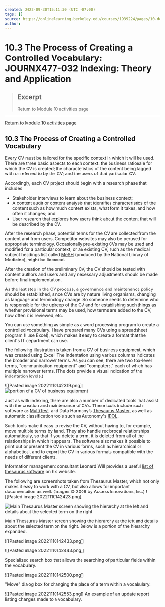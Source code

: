```yaml
---
created: 2022-09-30T15:11:30 (UTC -07:00)
tags: []
source: https://onlinelearning.berkeley.edu/courses/1939224/pages/10-dot-3-the-process-of-creating-a-controlled-vocabulary
author: 
---
```


# 10.3 The Process of Creating a Controlled Vocabulary: JOURNX477-032 Indexing: Theory and Application

> ## Excerpt
> Return to Module 10 activities page

---
[Return to Module 10 activities page](https://onlinelearning.berkeley.edu/courses/1939224/pages/module-10 "Module 10")

## 10.3 The Process of Creating a Controlled Vocabulary

Every CV must be tailored for the specific context in which it will be used. There are three basic aspects to each context: the business rationale for which the CV is created; the characteristics of the content being tagged with or referred to by the CV; and the users of that particular CV.

Accordingly, each CV project should begin with a research phase that includes

-   Stakeholder interviews to learn about the business context;
-   A content audit or content analysis that identifies characteristics of the content such as how much content exists, what form it takes, and how often it changes; and
-   User research that explores how users think about the content that will be described by the CV.

After the research phase, potential terms for the CV are collected from the content and from users. Competitor websites may also be perused for appropriate terminology. Occasionally pre-existing CVs may be used and modified for a particular context, or an existing CV, such as the medical subject headings list called [MeSH](http://www.nlm.nih.gov/mesh/) (produced by the National Library of Medicine), might be licensed.

After the creation of the preliminary CV, the CV should be tested with content authors and users and any necessary adjustments should be made before final implementation.

As the last step in the CV process, a governance and maintenance policy should be established, since CVs are by nature living organisms, changing as language and terminology change. So someone needs to determine who is responsible for the upkeep of the CV and for establishing such things as whether provisional terms may be used, how terms are added to the CV, how often it is reviewed, etc.

You can use something as simple as a word processing program to create a controlled vocabulary. I have prepared many CVs using a spreadsheet program (I use Excel), which makes it easy to create a format that the client's IT department can use.

The following illustration is taken from a CV of business equipment, which was created using Excel. The indentation using various columns indicates the broader and narrower terms. As you can see, there are two top-level terms, "communication equipment" and "computers," each of which has multiple narrower terms. (The dots provide a visual indication of the indentation levels.)

![[Pasted image 20221110142319.png]]
![portion of a CV of business equipment](https://onlinelearning.berkeley.edu/courses/1939224/files/233565927/preview)

Just as with indexing, there are also a number of dedicated tools that assist with the creation and maintenance of CVs. These tools include such software as [MultiTes!](http://www.multites.com/)  and Data Harmony’s [Thesaurus Master](https://web.archive.org/web/20140419212537/http://www.dataharmony.com/products/thesaurus_master.html), as well as automatic classification tools such as Autonomy's [IDOL](https://software.microfocus.com/en-us/products/information-data-analytics-idol/overview).

Such tools make it easy to revise the CV, without having to, for example, move multiple terms by hand. They also handle reciprocal relationships automatically, so that if you delete a term, it is deleted from all of the relationships in which it appears. The software also makes it possible to print out or present the CV in various forms, such as hierarchical or alphabetical, and to export the CV in various formats compatible with the needs of different clients.

Information management consultant Leonard Will provides a useful [list of thesaurus software](http://www.taxobank.org/content/thesauri-and-vocabulary-control-thesaurus-software) on his website.

The following are screenshots taken from Thesaurus Master, which not only makes it easy to work with a CV, but also allows for important documentation as well. (Images © 2009 by Access Innovations, Inc.)
![[Pasted image 20221110142423.png]]

![Main Thesaurus Master screen showing the hierarchy at the left and details about the selected term on the right](https://onlinelearning.berkeley.edu/courses/1939224/files/233565887/preview)

Main Thesaurus Master screen showing the hierarchy at the left and details about the selected term on the right. Below is a portion of the hierarchy expanded.

![[Pasted image 20221110142433.png]]


![[Pasted image 20221110142443.png]]

Specialized search box that allows the searching of particular fields within the vocabulary.

  ![[Pasted image 20221110142500.png]]

"Move" dialog box for changing the place of a term within a vocabulary.

  ![[Pasted image 20221110142553.png]]
An example of an update report listing changes made to a vocabulary.
